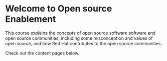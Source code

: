 # Welcome to Open source Enablement

This course explains the concepts of open source software software and open source communities, including some misconception and values of open source, and how Red Hat contributes to the open source communities. 

Check out the content pages below.

```{tableofcontents}
```
